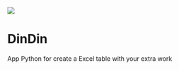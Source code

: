 <img src="https://capsule-render.vercel.app/api?type=waving&color=0083FF&height=180&section=header" /> <br>
# DinDin
App Python for create a Excel table with your extra work
